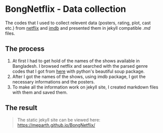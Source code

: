 # BongNetflix - Data collection

The codes that I used to collect relevent data (posters, rating, plot, cast etc.) from [netflix](netflix.com) and [imdb](imdb.com) and presented them in jekyll compatible _.md_ files. 

## The process

1. At first I had to get hold of the names of the shows available in Bangladesh. I browsed netflix and searched with the parsed genre codes that I got from [here](https://www.netflix-codes.com/) with python's beautiful soup package.
2. After I got the names of the shows, using imdb package, I got the necessary informations and the posters. 
3. To make all the information work on jekyll site, I created markdown files with them and saved them.

## The result
>The static jekyll site can be viewed here: https://meparth.github.io/BongNetflix/

